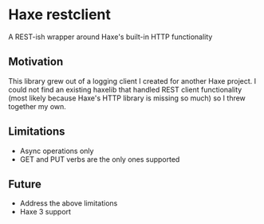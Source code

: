 # Haxe restclient
A REST-ish wrapper around Haxe's built-in HTTP functionality

## Motivation
This library grew out of a logging client I created for another Haxe project. I could not find an existing haxelib that handled REST client functionality (most likely because Haxe's HTTP library is missing so much) so I threw together my own.

## Limitations
* Async operations only
* GET and PUT verbs are the only ones supported

## Future
* Address the above limitations
* Haxe 3 support